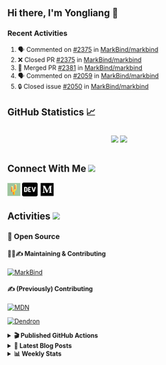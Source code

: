 ## Hi there, I'm Yongliang 👋

### Recent Activities

<!--START_SECTION:activity-->
1. 🗣 Commented on [#2375](https://github.com/MarkBind/markbind/pull/2375#issuecomment-1848968195) in [MarkBind/markbind](https://github.com/MarkBind/markbind)
2. ❌ Closed PR [#2375](https://github.com/MarkBind/markbind/pull/2375) in [MarkBind/markbind](https://github.com/MarkBind/markbind)
3. 🎉 Merged PR [#2381](https://github.com/MarkBind/markbind/pull/2381) in [MarkBind/markbind](https://github.com/MarkBind/markbind)
4. 🗣 Commented on [#2059](https://github.com/MarkBind/markbind/pull/2059#issuecomment-1848965556) in [MarkBind/markbind](https://github.com/MarkBind/markbind)
5. 🔒 Closed issue [#2050](https://github.com/MarkBind/markbind/issues/2050) in [MarkBind/markbind](https://github.com/MarkBind/markbind)
<!--END_SECTION:activity-->

## GitHub Statistics :chart_with_upwards_trend:
<div align="center">
<div style="display: flex; align-items: center; justify-content: center;">

[![](https://github-readme-stats-tlylt.vercel.app/api?username=tlylt&show_icons=true&theme=tokyonight&hide_border=true&locale=en)](https://github.com/tlylt)
[![](https://github-readme-streak-stats.herokuapp.com/?user=tlylt&theme=tokyonight&hide_border=true)](https://github.com/tlylt)
</div>
</div>

## Connect With Me <img src="https://media.giphy.com/media/2wh5K5yE3ulp3xgYcG/giphy-downsized.gif" width="30">

<a href="https://www.yongliangliu.com/" target="_blank"><img align="center" src="static/site-icon.png" alt="yongliangliu.com" height="29" width="29" /></a>
<a href="https://dev.to/tlylt" target="_blank"><img align="center" src="static/dev-badge.svg" alt="dev.to/tlylt" height="35" width="35" /></a>
<a href="https://tlylt.medium.com" target="_blank"><img align="center" src="static/medium.png" alt="tlylt.medium.com" height="35" width="35" /></a>

## Activities <img src="https://media.giphy.com/media/WUlplcMpOCEmTGBtBW/giphy.gif" width="30">

### 🔭 Open Source

#### 👷‍♂️✍️ Maintaining & Contributing
[![MarkBind](https://github-readme-stats-tlylt.vercel.app/api/pin/?username=markbind&repo=markbind)](https://github.com/MarkBind/markbind)

#### ✍️ (Previously) Contributing
[![MDN](https://github-readme-stats-tlylt.vercel.app/api/pin/?username=mdn&repo=content)](https://github.com/mdn/content/issues?q=is%3Aopen+involves%3A%40me+sort%3Aupdated-desc)

[![Dendron](https://github-readme-stats-tlylt.vercel.app/api/pin/?username=dendronhq&repo=dendron)](https://github.com/dendronhq/dendron/issues?q=is%3Aopen+involves%3A%40me+sort%3Aupdated-desc)

<details>
<summary> <b>🎬 Published GitHub Actions </b> </summary>

[![install-graphviz](https://github-readme-stats-tlylt.vercel.app/api/pin/?username=tlylt&repo=install-graphviz)](https://github.com/tlylt/install-graphviz)

[![reposense-action](https://github-readme-stats-tlylt.vercel.app/api/pin/?username=tlylt&repo=reposense-action)](https://github.com/tlylt/reposense-action)

[![markbin-action](https://github-readme-stats-tlylt.vercel.app/api/pin/?username=markbind&repo=markbind-action)](https://github.com/MarkBind/markbind-action)

</details>

<details>
<summary> <b>📕 Latest Blog Posts</b> </summary>

<!-- BLOG-POST-LIST:START -->
- [End of Year 3 Sem 2](https://yongliangliu.com/blog/end-of-year-3-sem-2)
- [Deploy a ChatGPT API Server in no time](https://yongliangliu.com/blog/chatgpt-nextjs-server)
- [Creating a regex-based Markdown parser in TypeScript](https://yongliangliu.com/blog/rmark)
- [Create VSCode Snippets for Markdown Blog Workflows](https://yongliangliu.com/blog/vscode-snippets)
- [Brag Doc 2023](https://yongliangliu.com/blog/brag-doc-2023)
<!-- BLOG-POST-LIST:END -->

</details>

<details>
<summary> <b>📊 Weekly Stats</b> </summary>

<!--START_SECTION:waka-->
![Code Time](http://img.shields.io/badge/Code%20Time-1%2C168%20hrs%2036%20mins-blue)

**🐱 My GitHub Data** 

> 📦 664.7 kB Used in GitHub's Storage 
 > 
> 🏆 1,629 Contributions in the Year 2023
 > 
> 🚫 Not Opted to Hire
 > 
> 📜 175 Public Repositories 
 > 
> 🔑 40 Private Repositories 
 > 
**I'm an Early 🐤** 

```text
🌞 Morning                3865 commits        ███████░░░░░░░░░░░░░░░░░░   29.01 % 
🌆 Daytime                3620 commits        ███████░░░░░░░░░░░░░░░░░░   27.17 % 
🌃 Evening                4951 commits        █████████░░░░░░░░░░░░░░░░   37.16 % 
🌙 Night                  889 commits         ██░░░░░░░░░░░░░░░░░░░░░░░   06.67 % 
```
📅 **I'm Most Productive on Wednesday** 

```text
Monday                   1746 commits        ███░░░░░░░░░░░░░░░░░░░░░░   13.10 % 
Tuesday                  1939 commits        ████░░░░░░░░░░░░░░░░░░░░░   14.55 % 
Wednesday                2153 commits        ████░░░░░░░░░░░░░░░░░░░░░   16.16 % 
Thursday                 1627 commits        ███░░░░░░░░░░░░░░░░░░░░░░   12.21 % 
Friday                   1710 commits        ███░░░░░░░░░░░░░░░░░░░░░░   12.83 % 
Saturday                 2057 commits        ████░░░░░░░░░░░░░░░░░░░░░   15.44 % 
Sunday                   2093 commits        ████░░░░░░░░░░░░░░░░░░░░░   15.71 % 
```


📊 **This Week I Spent My Time On** 

```text
🕑︎ Time Zone: Asia/Singapore

💬 Programming Languages: 
TypeScript               57 mins             █████████████░░░░░░░░░░░░   50.46 % 
Markdown                 56 mins             ████████████░░░░░░░░░░░░░   49.45 % 
JavaScript               0 secs              ░░░░░░░░░░░░░░░░░░░░░░░░░   00.09 % 
```


 Last Updated on 12/12/2023 00:46:31 UTC
<!--END_SECTION:waka-->

</details>
